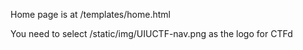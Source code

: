 Home page is at /templates/home.html

You need to select /static/img/UIUCTF-nav.png as the logo for CTFd

